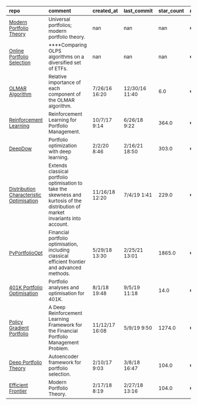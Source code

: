 | <sub>repo</sub>                                                                                                                                   | <sub>comment</sub>                                                                                                                           | <sub>created_at</sub>     | <sub>last_commit</sub>    | <sub>star_count</sub>   | <sub>repo_status</sub>        | <sub>rating</sub>   |
|:--------------------------------------------------------------------------------------------------------------------------------------------------|:---------------------------------------------------------------------------------------------------------------------------------------------|:--------------------------|:--------------------------|:------------------------|:------------------------------|:--------------------|
| <sub>[Modern Portfolio Theory](https://nbviewer.jupyter.org/github/Marigold/universal-portfolios/blob/master/modern-portfolio-theory.ipynb)</sub> | <sub>Universal portfolios; modern portfolio theory.</sub>                                                                                    | <sub>nan</sub>            | <sub>nan</sub>            | <sub>nan</sub>          | <sub>:heavy_check_mark:</sub> | <sub></sub>         |
| <sub>[Online Portfolio Selection](https://nbviewer.jupyter.org/github/paulperry/quant/blob/master/OLPS_Comparison.ipynb)</sub>                    | <sub>****Comparing OLPS algorithms on a diversified set of ETFs.</sub>                                                                       | <sub>nan</sub>            | <sub>nan</sub>            | <sub>nan</sub>          | <sub>:heavy_check_mark:</sub> | <sub></sub>         |
| <sub>[OLMAR Algorithm](https://github.com/charlessutton/OLMAR/blob/master/Part3.ipynb)</sub>                                                      | <sub>Relative importance of each component of the OLMAR algorithm.</sub>                                                                     | <sub>7/26/16 16:20</sub>  | <sub>12/30/16 11:40</sub> | <sub>6.0</sub>          | <sub>:heavy_check_mark:</sub> | <sub></sub>         |
| <sub>[Reinforcement Learning](https://github.com/filangel/qtrader)</sub>                                                                          | <sub>Reinforcement Learning for Portfolio Management.</sub>                                                                                  | <sub>10/7/17 9:14</sub>   | <sub>6/26/18 9:22</sub>   | <sub>364.0</sub>        | <sub>:heavy_check_mark:</sub> | <sub></sub>         |
| <sub>[DeepDow](https://github.com/jankrepl/deepdow)</sub>                                                                                         | <sub>Portfolio optimization with deep learning.</sub>                                                                                        | <sub>2/2/20 8:46</sub>    | <sub>2/16/21 18:50</sub>  | <sub>303.0</sub>        | <sub>:heavy_check_mark:</sub> | <sub></sub>         |
| <sub>[Distribution Characteristic Optimisation](https://github.com/VivekPa/OptimalPortfolio)</sub>                                                | <sub>Extends classical portfolio optimisation to take the skewness and kurtosis of the distribution of market invariants into account.</sub> | <sub>11/16/18 12:20</sub> | <sub>7/4/19 1:41</sub>    | <sub>229.0</sub>        | <sub>:heavy_check_mark:</sub> | <sub></sub>         |
| <sub>[PyPortfolioOpt](https://github.com/robertmartin8/PyPortfolioOpt)</sub>                                                                      | <sub>Financial portfolio optimisation, including classical efficient frontier and advanced methods.</sub>                                    | <sub>5/29/18 13:30</sub>  | <sub>2/25/21 13:01</sub>  | <sub>1865.0</sub>       | <sub>:heavy_check_mark:</sub> | <sub></sub>         |
| <sub>[401K Portfolio Optimisation](https://github.com/otosman/Python-for-Finance/blob/master/Portfolio%20Optimization%20401k.ipynb)</sub>         | <sub>Portfolio analyses and optimisation for 401K.</sub>                                                                                     | <sub>8/1/18 19:48</sub>   | <sub>9/5/19 11:18</sub>   | <sub>14.0</sub>         | <sub>:heavy_check_mark:</sub> | <sub></sub>         |
| <sub>[Policy Gradient Portfolio](https://github.com/ZhengyaoJiang/PGPortfolio)</sub>                                                              | <sub>A Deep Reinforcement Learning Framework for the Financial Portfolio Management Problem.</sub>                                           | <sub>11/12/17 16:08</sub> | <sub>5/9/19 9:50</sub>    | <sub>1274.0</sub>       | <sub>:heavy_check_mark:</sub> | <sub></sub>         |
| <sub>[Deep Portfolio Theory](https://github.com/tcloaa/Deep-Portfolio-Theory)</sub>                                                               | <sub>Autoencoder framework for portfolio selection.</sub>                                                                                    | <sub>2/10/17 9:03</sub>   | <sub>3/8/18 16:47</sub>   | <sub>104.0</sub>        | <sub>:heavy_check_mark:</sub> | <sub></sub>         |
| <sub>[Efficient Frontier](https://github.com/tthustla/efficient_frontier/blob/master/Efficient%20_Frontier_implementation.ipynb)</sub>            | <sub>Modern Portfolio Theory.</sub>                                                                                                          | <sub>2/17/18 8:19</sub>   | <sub>2/27/18 13:16</sub>  | <sub>104.0</sub>        | <sub>:heavy_check_mark:</sub> | <sub></sub>         |
